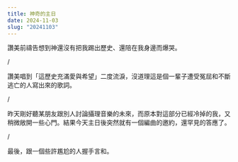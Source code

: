 ```yaml
---
title: 神奇的主日
date: 2024-11-03
slug: "20241103"
---
```


讚美前禱告想到神還沒有把我踢出歷史、還陪在我身邊而爆哭。

/

讚美唱到「這歷史充滿愛與希望」二度流淚，沒道理這是個一輩子遭受冤屈和不斷逃亡的人寫出來的歌詞。

/

昨天剛好聽某朋友跟別人討論攝理音樂的未來，而原本對這部分已經冷掉的我，又稍微敞開一些心門。結果今天主日後突然就有一個編曲的邀約，還罕見的答應了。

/

最後，跟一個些許尷尬的人握手言和。

